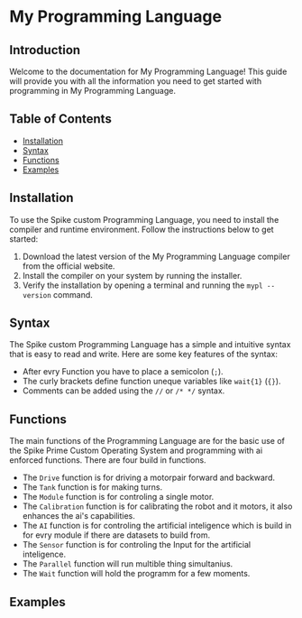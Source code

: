 # My Programming Language

## Introduction

Welcome to the documentation for My Programming Language! This guide will provide you with all the information you need to get started with programming in My Programming Language.

## Table of Contents

- [Installation](#installation)
- [Syntax](#syntax)
- [Functions](#functions)
- [Examples](#examples)

## Installation

To use the Spike custom Programming Language, you need to install the compiler and runtime environment. Follow the instructions below to get started:

1. Download the latest version of the My Programming Language compiler from the official website.
2. Install the compiler on your system by running the installer.
3. Verify the installation by opening a terminal and running the `mypl --version` command.

## Syntax

The Spike custom  Programming Language has a simple and intuitive syntax that is easy to read and write. Here are some key features of the syntax:

- After evry Function you have to place a semicolon (`;`).
- The curly brackets define function uneque variables like `wait{1}` (`{}`).
- Comments can be added using the `//` or `/* */` syntax.

## Functions

The main functions of the Programming Language are for the basic use of the Spike Prime Custom Operating System and programming with ai enforced functions.
There are four build in functions.

- The `Drive` function is for driving a motorpair forward and backward.
- The `Tank` function is for making turns.
- The `Module` function is for controling a single motor.
- The `Calibration` function is for calibrating the robot and it motors, it also enhances the ai's capabilities.
- The `AI` function is for controling the artificial inteligence which is build in for evry module if there are datasets to build from.
- The `Sensor` function is for controling the Input for the artificial inteligence.
- The `Parallel` function will run multible thing simultanius.
- The `Wait` function will hold the programm for a few moments.

## Examples

